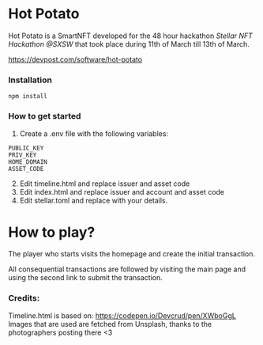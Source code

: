 # Hot Potato
Hot Potato is a SmartNFT developed for the 48 hour hackathon  *Stellar NFT Hackathon @SXSW* that took place during 11th of March till 13th of March.

https://devpost.com/software/hot-potato

### Installation

`npm install`

### How to get started

1. Create a .env file with the following variables:
```
PUBLIC_KEY
PRIV_KEY
HOME_DOMAIN
ASSET_CODE
```

2. Edit timeline.html and replace issuer and asset code
3. Edit index.html and replace issuer and account and asset code
4. Edit stellar.toml and replace with your details.

# How to play?
The player who starts visits the homepage and create the initial transaction.

All consequential transactions are followed by visiting the main page and using the second link to submit the transaction.


### Credits:
Timeline.html is based on: https://codepen.io/Devcrud/pen/XWboGgL
Images that are used are fetched from Unsplash, thanks to the photographers posting there <3


